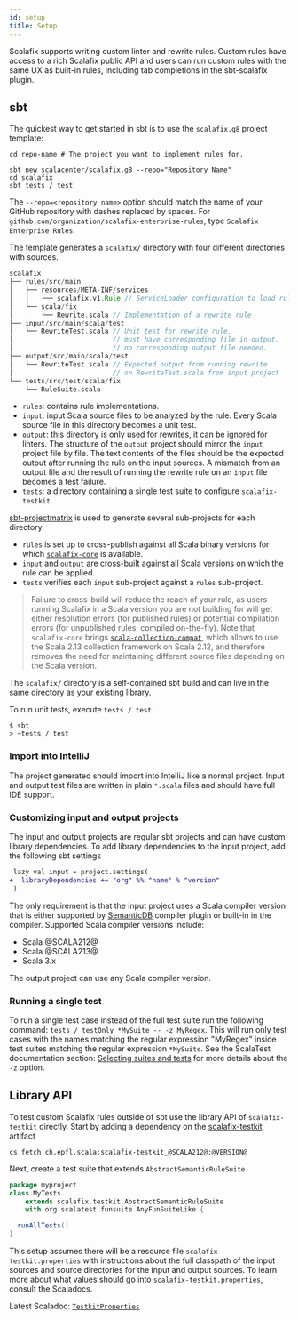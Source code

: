 ```yaml
---
id: setup
title: Setup
---
```


Scalafix supports writing custom linter and rewrite rules. Custom rules have
access to a rich Scalafix public API and users can run custom rules with the
same UX as built-in rules, including tab completions in the sbt-scalafix plugin.

## sbt

The quickest way to get started in sbt is to use the `scalafix.g8` project
template:

```
cd repo-name # The project you want to implement rules for.

sbt new scalacenter/scalafix.g8 --repo="Repository Name"
cd scalafix
sbt tests / test
```

The `--repo=<repository name>` option should match the name of your GitHub
repository with dashes replaced by spaces. For
`github.com/organization/scalafix-enterprise-rules`, type
`Scalafix Enterprise Rules`.

The template generates a `scalafix/` directory with four different directories
with sources.

```scala
scalafix
├── rules/src/main
│   ├── resources/META-INF/services
│   │   └── scalafix.v1.Rule // ServiceLoader configuration to load rule
│   └── scala/fix
│       └── Rewrite.scala // Implementation of a rewrite rule
├── input/src/main/scala/test
│   └── RewriteTest.scala // Unit test for rewrite rule,
│                         // must have corresponding file in output.
│                         // no corresponding output file needed.
├── output/src/main/scala/test
│   └── RewriteTest.scala // Expected output from running rewrite
│                         // on RewriteTest.scala from input project
└── tests/src/test/scala/fix
    └── RuleSuite.scala
```

- `rules`: contains rule implementations.
- `input`: input Scala source files to be analyzed by the rule. Every Scala
  source file in this directory becomes a unit test.
- `output`: this directory is only used for rewrites, it can be ignored for
  linters. The structure of the `output` project should mirror the `input`
  project file by file. The text contents of the files should be the expected
  output after running the rule on the input sources. A mismatch from an output
  file and the result of running the rewrite rule on an `input` file becomes a
  test failure.
- `tests`: a directory containing a single test suite to configure
  `scalafix-testkit`.
  
[sbt-projectmatrix](https://github.com/sbt/sbt-projectmatrix) is used to generate
several sub-projects for each directory.
- `rules` is set up to cross-publish against all Scala binary versions for which
  [`scalafix-core`](https://mvnrepository.com/artifact/ch.epfl.scala/scalafix-core)
  is available.
- `input` and `output` are cross-built against all Scala versions on which the rule
  can be applied.
- `tests` verifies each `input` sub-project against a `rules` sub-project.

> Failure to cross-build will reduce the reach of your rule, as users running
> Scalafix in a Scala version you are not building for will get either
> resolution errors (for published rules) or potential compilation errors (for
> unpublished rules, compiled on-the-fly). Note that `scalafix-core` brings
> [`scala-collection-compat`](https://github.com/scala/scala-collection-compat),
> which allows to use the Scala 2.13 collection framework on Scala 2.12, and
> therefore removes the need for maintaining different source files depending
> on the Scala version.

The `scalafix/` directory is a self-contained sbt build and can live in the same
directory as your existing library.

To run unit tests, execute `tests / test`.

```
$ sbt
> ~tests / test
```

### Import into IntelliJ

The project generated should import into IntelliJ like a normal project. Input
and output test files are written in plain `*.scala` files and should have full
IDE support.

### Customizing input and output projects

The input and output projects are regular sbt projects and can have custom
library dependencies. To add library dependencies to the input project, add the
following sbt settings

```diff
 lazy val input = project.settings(
+  libraryDependencies += "org" %% "name" % "version"
 )
```

The only requirement is that the input project uses a Scala compiler version
that is either supported by
[SemanticDB](https://scalameta.org/docs/semanticdb/specification.html) compiler
plugin or built-in in the compiler. Supported Scala compiler versions include:

- Scala @SCALA212@
- Scala @SCALA213@
- Scala 3.x

The output project can use any Scala compiler version.

### Running a single test

To run a single test case instead of the full test suite run the following
command: `tests / testOnly *MySuite -- -z MyRegex`. This will run only test cases
with the names matching the regular expression "MyRegex" inside test suites
matching the regular expression `*MySuite`. See the ScalaTest documentation
section:
[Selecting suites and tests](http://www.scalatest.org/user_guide/using_the_runner#selectingSuitesAndTests)
for more details about the `-z` option.

## Library API

To test custom Scalafix rules outside of sbt use the library API of
`scalafix-testkit` directly. Start by adding a dependency on the
[scalafix-testkit](https://search.maven.org/artifact/ch.epfl.scala/scalafix-testkit_@SCALA212@/@VERSION@/jar)
artifact

```
cs fetch ch.epfl.scala:scalafix-testkit_@SCALA212@:@VERSION@
```

Next, create a test suite that extends `AbstractSemanticRuleSuite`

```scala
package myproject
class MyTests
    extends scalafix.testkit.AbstractSemanticRuleSuite
    with org.scalatest.funsuite.AnyFunSuiteLike {

  runAllTests()
}
```

This setup assumes there will be a resource file `scalafix-testkit.properties`
with instructions about the full classpath of the input sources and source
directories for the input and output sources. To learn more about what values
should go into `scalafix-testkit.properties`, consult the Scaladocs.

Latest Scaladoc:
[`TestkitProperties`](https://static.javadoc.io/ch.epfl.scala/scalafix-testkit_@SCALA212@/@VERSION@/scalafix/testkit/TestkitProperties.html)

